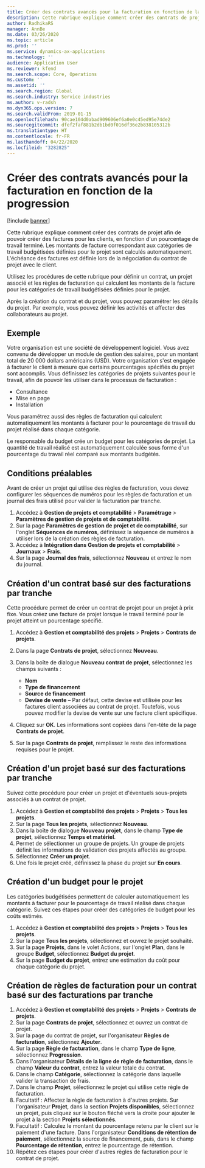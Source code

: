 ```yaml
---
title: Créer des contrats avancés pour la facturation en fonction de la progression
description: Cette rubrique explique comment créer des contrats de projet afin de pouvoir générer des factures pour les clients, en fonction d'un pourcentage de travail terminé.
author: RadhikaRS
manager: AnnBe
ms.date: 03/26/2020
ms.topic: article
ms.prod: ''
ms.service: dynamics-ax-applications
ms.technology: ''
audience: Application User
ms.reviewer: kfend
ms.search.scope: Core, Operations
ms.custom: ''
ms.assetid: ''
ms.search.region: Global
ms.search.industry: Service industries
ms.author: v-radsh
ms.dyn365.ops.version: 7
ms.search.validFrom: 2019-01-15
ms.openlocfilehash: 90cae104d0abad909606ef6a0e0c45ed95e74de2
ms.sourcegitcommit: dfef2faf881b2db1bd0f016df36e2b838105312b
ms.translationtype: HT
ms.contentlocale: fr-FR
ms.lasthandoff: 04/22/2020
ms.locfileid: "3282825"
---
```

# <a name="create-advanced-contracts-for-billing-based-on-progress"></a>Créer des contrats avancés pour la facturation en fonction de la progression
[!include [banner](../includes/banner.md)]

Cette rubrique explique comment créer des contrats de projet afin de pouvoir créer des factures pour les clients, en fonction d'un pourcentage de travail terminé. Les montants de facture correspondant aux catégories de travail budgétisées définies pour le projet sont calculés automatiquement. L'échéance des factures est définie lors de la négociation du contrat de projet avec le client.

Utilisez les procédures de cette rubrique pour définir un contrat, un projet associé et les règles de facturation qui calculent les montants de la facture pour les catégories de travail budgétisées définies pour le projet.

Après la création du contrat et du projet, vous pouvez paramétrer les détails du projet. Par exemple, vous pouvez définir les activités et affecter des collaborateurs au projet.

## <a name="example"></a>Exemple

Votre organisation est une société de développement logiciel. Vous avez convenu de développer un module de gestion des salaires, pour un montant total de 20 000 dollars américains (USD). Votre organisation s'est engagée à facturer le client à mesure que certains pourcentages spécifiés du projet sont accomplis. Vous définissez les catégories de projets suivantes pour le travail, afin de pouvoir les utiliser dans le processus de facturation :

- Consultance
- Mise en page
- Installation

Vous paramétrez aussi des règles de facturation qui calculent automatiquement les montants à facturer pour le pourcentage de travail du projet réalisé dans chaque catégorie.

Le responsable du budget crée un budget pour les catégories de projet. La quantité de travail réalisé est automatiquement calculée sous forme d'un pourcentage du travail réel comparé aux montants budgétés.

## <a name="prerequisites"></a>Conditions préalables

Avant de créer un projet qui utilise des règles de facturation, vous devez configurer les séquences de numéros pour les règles de facturation et un journal des frais utilisé pour valider la facturation par tranche.

1. Accédez à **Gestion de projets et comptabilité** \> **Paramétrage** \> **Paramètres de gestion de projets et de comptabilité**.
2. Sur la page **Paramètres de gestion de projet et de comptabilité**, sur l'onglet **Séquences de numéros**, définissez la séquence de numéros à utiliser lors de la création des règles de facturation.
3. Accédez à **Intégration dans Gestion de projets et comptabilité** \> **Journaux** \> **Frais**.
4. Sur la page **Journal des frais**, sélectionnez **Nouveau** et entrez le nom du journal.

## <a name="create-a-contract-for-progress-billings"></a>Création d'un contrat basé sur des facturations par tranche

Cette procédure permet de créer un contrat de projet pour un projet à prix fixe. Vous créez une facture de projet lorsque le travail terminé pour le projet atteint un pourcentage spécifié.

1. Accédez à **Gestion et comptabilité des projets** \> **Projets** \> **Contrats de projets**.
2. Dans la page **Contrats de projet**, sélectionnez **Nouveau**.
3. Dans la boîte de dialogue **Nouveau contrat de projet**, sélectionnez les champs suivants :

    - **Nom**
    - **Type de financement**
    - **Source de financement**
    - **Devise de vente** – Par défaut, cette devise est utilisée pour les factures client associées au contrat de projet. Toutefois, vous pouvez modifier la devise de vente sur une facture client spécifique.

4. Cliquez sur **OK**. Les informations sont copiées dans l'en-tête de la page **Contrats de projet**.
5. Sur la page **Contrats de projet**, remplissez le reste des informations requises pour le projet.

## <a name="create-a-project-for-progress-billings"></a>Création d'un projet basé sur des facturations par tranche

Suivez cette procédure pour créer un projet et d'éventuels sous-projets associés à un contrat de projet.

1. Accédez à **Gestion et comptabilité des projets** \> **Projets** \> **Tous les projets**.
2. Sur la page **Tous les projets**, sélectionnez **Nouveau**.
3. Dans la boîte de dialogue **Nouveau projet**, dans le champ **Type de projet**, sélectionnez **Temps et matériel**.
4. Permet de sélectionner un groupe de projets. Un groupe de projets définit les informations de validation des projets affectés au groupe.
5. Sélectionnez **Créer un projet**.
6. Une fois le projet créé, définissez la phase du projet sur **En cours**.

## <a name="create-a-budget-for-a-project"></a>Création d'un budget pour le projet

Les catégories budgétisées permettent de calculer automatiquement les montants à facturer pour le pourcentage de travail réalisé dans chaque catégorie. Suivez ces étapes pour créer des catégories de budget pour les coûts estimés.

1. Accédez à **Gestion et comptabilité des projets** \> **Projets** \> **Tous les projets**.
2. Sur la page **Tous les projets**, sélectionnez et ouvrez le projet souhaité.
3. Sur la page **Projets**, dans le volet Actions, sur l'onglet **Plan**, dans le groupe **Budget**, sélectionnez **Budget du projet**.
4. Sur la page **Budget du projet**, entrez une estimation du coût pour chaque catégorie du projet.

## <a name="create-billing-rules-for-progress-billings"></a>Création de règles de facturation pour un contrat basé sur des facturations par tranche

1. Accédez à **Gestion et comptabilité des projets** \> **Projets** \> **Contrats de projets**.
2. Sur la page **Contrats de projet**, sélectionnez et ouvrez un contrat de projet.
3. Sur la page du contrat de projet, sur l'organisateur **Règles de facturation**, sélectionnez **Ajouter**.
4. Sur la page **Règle de facturation**, dans le champ **Type de ligne**, sélectionnez **Progression**.
5. Dans l'organisateur **Détails de la ligne de règle de facturation**, dans le champ **Valeur du contrat**, entrez la valeur totale du contrat.
6. Dans le champ **Catégorie**, sélectionnez la catégorie dans laquelle valider la transaction de frais.
7. Dans le champ **Projet**, sélectionnez le projet qui utilise cette règle de facturation.
8. Facultatif : Affectez la règle de facturation à d'autres projets. Sur l'organisateur **Projet**, dans la section **Projets disponibles**, sélectionnez un projet, puis cliquez sur le bouton fléché vers la droite pour ajouter le projet à la section **Projets sélectionnés**.
9. Facultatif : Calculez le montant du pourcentage retenu par le client sur le paiement d'une facture. Dans l'organisateur **Conditions de rétention de paiement**, sélectionnez la source de financement, puis, dans le champ **Pourcentage de rétention**, entrez le pourcentage de rétention.
10. Répétez ces étapes pour créer d'autres règles de facturation pour le contrat de projet.
